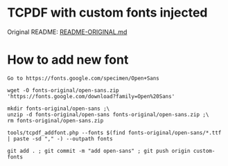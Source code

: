 # TCPDF with custom fonts injected

Original README: [README-ORIGINAL.md](README-ORIGINAL.md)

# How to add new font

```
Go to https://fonts.google.com/specimen/Open+Sans
```

```
wget -O fonts-original/open-sans.zip 'https://fonts.google.com/download?family=Open%20Sans'
```

```
mkdir fonts-original/open-sans ;\
unzip -d fonts-original/open-sans fonts-original/open-sans.zip ;\
rm fonts-original/open-sans.zip
```

```
tools/tcpdf_addfont.php --fonts $(find fonts-original/open-sans/*.ttf | paste -sd "," -) --outpath fonts
```

```
git add . ; git commit -m "add open-sans" ; git push origin custom-fonts
```